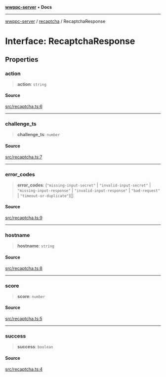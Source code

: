 [**wwppc-server**](../../README.md) • **Docs**

***

[wwppc-server](../../modules.md) / [recaptcha](../README.md) / RecaptchaResponse

# Interface: RecaptchaResponse

## Properties

### action

> **action**: `string`

#### Source

[src/recaptcha.ts:6](https://github.com/WWPPC/WWPPC/blob/584aa62fb3ebbd25c8ff645874f2b4225415492a/wwppc-server/src/recaptcha.ts#L6)

***

### challenge\_ts

> **challenge\_ts**: `number`

#### Source

[src/recaptcha.ts:7](https://github.com/WWPPC/WWPPC/blob/584aa62fb3ebbd25c8ff645874f2b4225415492a/wwppc-server/src/recaptcha.ts#L7)

***

### error\_codes

> **error\_codes**: (`"missing-input-secret"` \| `"invalid-input-secret"` \| `"missing-input-response"` \| `"invalid-input-response"` \| `"bad-request"` \| `"timeout-or-duplicate"`)[]

#### Source

[src/recaptcha.ts:9](https://github.com/WWPPC/WWPPC/blob/584aa62fb3ebbd25c8ff645874f2b4225415492a/wwppc-server/src/recaptcha.ts#L9)

***

### hostname

> **hostname**: `string`

#### Source

[src/recaptcha.ts:8](https://github.com/WWPPC/WWPPC/blob/584aa62fb3ebbd25c8ff645874f2b4225415492a/wwppc-server/src/recaptcha.ts#L8)

***

### score

> **score**: `number`

#### Source

[src/recaptcha.ts:5](https://github.com/WWPPC/WWPPC/blob/584aa62fb3ebbd25c8ff645874f2b4225415492a/wwppc-server/src/recaptcha.ts#L5)

***

### success

> **success**: `boolean`

#### Source

[src/recaptcha.ts:4](https://github.com/WWPPC/WWPPC/blob/584aa62fb3ebbd25c8ff645874f2b4225415492a/wwppc-server/src/recaptcha.ts#L4)
